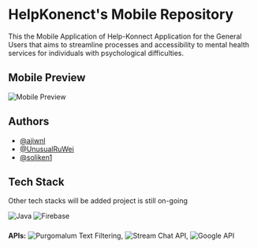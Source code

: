 # HelpKonenct's Mobile Repository

This the Mobile Application of Help-Konnect Application for the General Users that aims to streamline processes and accessibility to mental health services for individuals with psychological difficulties.

## Mobile Preview

![Mobile Preview](https://i.ibb.co/Hq3jhs0/HK-mobile-preview.jpg)
## Authors

- [@ajiwnl](https://www.github.com/ajiwnl)
- [@UnusualRuWei](https://www.github.com/UnusualRuWei)
- [@soliken1](https://www.github.com/soliken1)

## Tech Stack 
Other tech stacks will be added project is still on-going

![Java](https://img.shields.io/badge/java-%23ED8B00.svg?style=for-the-badge&logo=openjdk&logoColor=white) ![Firebase](https://img.shields.io/badge/firebase-%23039BE5.svg?style=for-the-badge&logo=firebase)

###

**APIs:** ![Purgomalum Text Filtering](https://www.purgomalum.com/), ![Stream Chat API](https://getstream.io/chat/), ![Google API](https://rapidapi.com/rphrp1985/api/google-api31)

